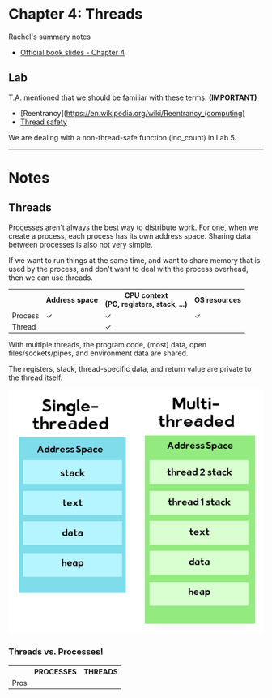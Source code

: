 # Chapter 4: Threads

Rachel's summary notes

* [Official book slides - Chapter 4](http://codex.cs.yale.edu/avi/os-book/OS9/slide-dir/PPT-dir/ch4.ppt)

## Lab

T.A. mentioned that we should be familiar with these terms. **(IMPORTANT)**

* [Reentrancy](https://en.wikipedia.org/wiki/Reentrancy_(computing)
* [Thread safety](https://en.wikipedia.org/wiki/Thread_safety)

We are dealing with a non-thread-safe function (inc_count) in Lab 5.

---

# Notes

## Threads

Processes aren't always the best way to distribute work. For one,
when we create a process, each process has its own address space.
Sharing data between processes is also not very simple.

If we want to run things at the same time, and want to share memory
that is used by the process, and don't want to deal with the process
overhead, then we can use threads.


<table>
<tr>
	<th></th><th>Address space</th><th>CPU context<br>(PC, registers, stack, ...)</th><th>OS resources</th>
</tr>
<tr>
	<td>Process</td>
	<td>✓</td>
	<td>✓</td>
	<td>✓</td>
</tr>
<tr>
	<td>Thread</td>
	<td></td>
	<td>✓</td>
	<td></td>
</tr>
</table>

With multiple threads, the program code, (most) data, open files/sockets/pipes,
and environment data are shared.

The registers, stack, thread-specific data, and return value are private to 
the thread itself.

![address spaces, single-threaded vs. multi-threaded](images/process_threads.png)


### Threads vs. Processes!

<table>
<tr>
<th></th>
<th>PROCESSES</th>
<th>THREADS</th>
</th>
</tr>

<tr>
<td>Pros</td>
<td>
<!-- Process ->
<p>Processes can run independently of each other; one crashing doesn't affect others directly.</p>
</td>
<td>
<!-- Thread ->
<p>Responsive: Simple model, don't need to block on I/O</p>
<p>Resource sharing: Easier & faster than memory sharing.</p>
<p>Economy: Less context-switching overhead, less space taken up.</p>
<p>Scalability: Can utilize multicore CPU</p>
</td>
</tr>

<tr>
<td>Cons</td>
<td>
<!-- Process ->
</td>
<td>
<!-- Thread ->
<p>Synchronization issues</p>
</td>
</tr>
<table>




![Single-threaded vs Multi-threaded](images/single_multi_threaded.png)

An individual thread has:

* Thread ID
* Counter
* Register set
* Stack

And the threads of a process share:

* Code section
* Data section
* OS resources (open files, signals)


### Benefits of multithreading

* **Responsiveness** - The program can continue executing even while
some process is working on something. e.g., don't let the UI get
blocked while processing something else (*COUGH*VISUALSTUDIO*COUGH*)
* **Resource sharing** - Processes share resources via message passing or
shared memory, while threads can share the resources of the process.
* **Economy** - Threads share the process' resources, so it is easier/
more economical to create threads and do context-switching.
* **Scalability** - Once we have multiprocessor architecture, multithreading
becomes even more powerful.


### Parallelism vs. Concurrency

* Parallelism - the system can perform more than one task at the same time.
* Concurrency - the system supports multiple tasks by allowing all tasks to progress.


### Programming challenges

* **Identifying tasks** - being able to split up tasks so that they can run concurrently
* **Balance** - making sure that different tasks perform equal work
* **Data splitting** - dividing data to be run on different cores.
* **Data dependency** - identifying task dependencies and making sure synchronization works for this dependency
* **Testing and debugging**


### Types of parallelism

* **Data parallelism** - Being able to split up data into subsets, and distributing
this data to multiple cores so that they can work on the same problem together.
* **Task parallelism** - Being able to divide tasks (threads) across multiple cores.


### Models

* **User threads** are above the kernel level and no support is given by the kernel.
	* **PROS:** No kernel support, and it is fast - no kernel crossing.
	* **CONS:** What happens when there is a blocking system call?
* **Kernel threads** are managed by the operating system.
	* **PROS:** No threading runtime and native system call handling
	* **CONS:** Overhead


#### Many-to-one model

![many-to-one model](images/threading_many_to_one.png)

* Many user-level threads are mapped to one kernel thread.
* A threading library is used
* The threading library is in the user space
* Con: The entire process blocks if any thread makes a blocking system call.
* Con: Multiple threads cannot run in parallel because only one thread accesses the kernel.


#### One-to-one model

![many-to-one model](images/threading_one_to_one.png)

* Each user thread is mapped to a kernel thread.
* This allows other threads to run even if a blocking call is made by one thread.
* Threads can also run in parallel across multiple processors.
* Con: Creating a user thread means you also have to create a kernel thread. This adds overhead.



#### Many-to-many model

![many-to-one model](images/threading_many_to_many.png)

* Multiple user-level threads are mapped to an equal or smaller number of kernel threads.
* Benefits of one-to-one model with less overhead.


### Implicit threading

Implicit threading is where the compiler or run-time libraries handle
threading, rather than having developers do it at the application-development level.


#### Thread Pools

* When the process is created, a series of threads are also created and put into a pool.
* Once a task needs to be done, a thread is pulled from the pool (if available).
* Once the thread completes the work, the thread returns to the pool to wait for another request.
* If the pool has no available threads, then the program waits for one to become free.
* Pro: Cut out the overhead of creating new threads each time; already have threads created.
* Pro: The number of threads is limited.


#### OpenMP


#### Grand Central Dispatch



### Threading issues


#### fork and exec

* When fork() is called, should the threads be duplicated across the
processes, or should the new process be single-threaded?
* Some UNIX systems have two versions of fork().


#### Signal handling

When a signal is caught, where should it be handled?

* Deliver signal to the thread that spawned the signal?
* Deliver the signal to all threads of a process?
* Deliver the signal to only certain threads of a process?
* Assign a specific thread to receive all signals of a process?


#### Thread cancellation

A thread may end up being terminated before it completes...

* Asynchronous cancellation - one thread may terminate another
* Deferred cancellation - The target thread (to be terminated) will periodically
check to see whether it should terminate, which allows it to terminate itself
and cleanup

How do we deal with threads that are cancelled while data is being accessed?
(Written by the thread, read by other threads, etc...)

We can also use **deferred cancellation**...

* A thread will specify a target thread to be cancelled
* The target thread must toggle a flag in order to show that it is ready to be cancelled

With pthreads, we can use

	pthread_cancel()

though this is only a request. The target thread must have something set up
to handle the request.

The default cancellation type is deferred cancellation.

Another function that can be used is

	pthread_testcancel()

If cancellation is pending, then a cleanup handler is called.


#### Thread-local storage (aka TLS)

Sometimes threads just need their own data, not the stuff shared by all threads in the process.

TLS is similar to static data, but unique to each thread.


#### Scheduler activations

* Systems that use many-to-many threading model, or the two-level threading model, will usually have a data structure in between the User and the Kernel threads.
* This is the LWP (Lightweight Process).
* The LWP appears as a virtual processor to the user-thread library.
* Each LWP is attached to a kernel thread
* A user thread library can schedule a user thread via the virtual processor of the LWP.
* If a kernel thread blocks, then the LWP blocks.

One way for the user-level thread library to talk to the kernel is **scheduler activation**.

* The kernel provides a set of LWPs
* The application schedules user-threads to an available LWP virtual processor.
* The kernel has to let the application know about certain events (upcall).
* The upcall handler of a thread library handles upcalls.
* The upcall handler is run on a virtual processor.

---

# Vocabulary

* Atomic
* [Threads](https://en.wikipedia.org/wiki/Thread_(computing))
* [Single-threaded process](https://en.wikipedia.org/wiki/Thread_(computing)#Single_threading)
* [Multi-threaded process](https://en.wikipedia.org/wiki/Thread_(computing)#Multithreading)
* Multicore/multiprocessor system
* Data parallelism
* Task parallelism
* User threads
* Kernel threads
* Green threads
* Benefits of multithreaded programming
	* Responsiveness
	* Resource sharing
	* Economy
	* Scalability
* Multicore programming
	* Programming challenges
		* Identifying tasks
		* Balance
		* Data splitting
		* Data dependency
		* Testing and debugging
	* Types of parallelism
		* Data parallelism
		* Task parallelism
* Multithreading models
	* One-to-one model
	* Many-to-many model
	* Many-to-one model
* Thread libraries
	* POSIX
* Pthreads, Windows threads, Java threads
* Implicit threading
	* Thread pools
	* OpenMP - Compiler directives and API
	* Parallel regions
	* Grand Central Dispatch - Apple's extentions to C, API
		* Blocks
		* Dispatch queue
		* Main queue
* Threading issues
	* fork() and exec()
	* Signal handling
		* Default signal handler
		* User-defined singal handler
		* Asynchronous procedure calls (APCs)
	* Thread cancellation
		* Target thread
		* Asynchronous cancellation
		* Deferred cancellation
		* Cancellation point
		* Cleanup handler
	* Thread-local storage (TLS)
	* Scheduler activations
		* Lightweight process (LWP)
		* Upcall, upcall handler
